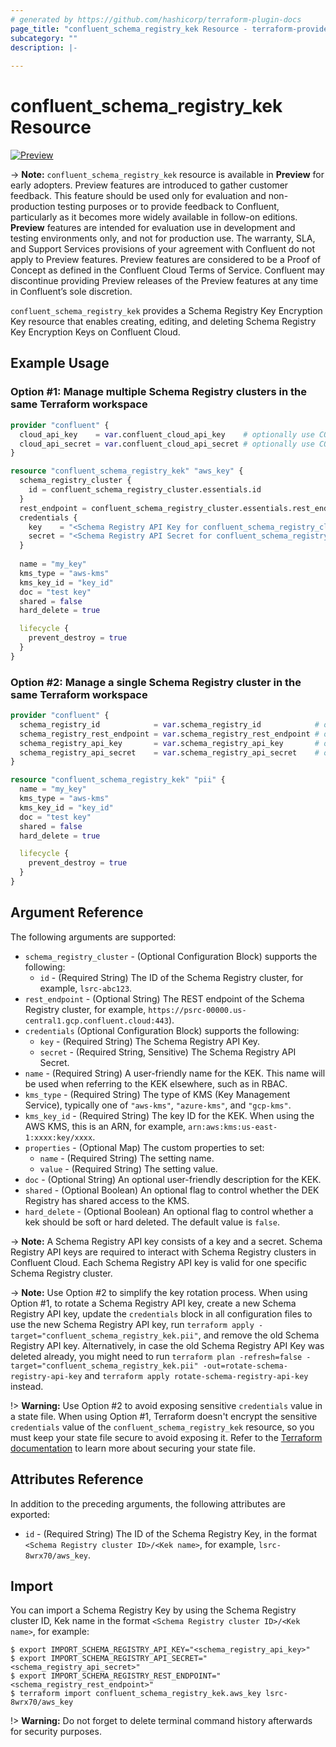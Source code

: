 ```yaml
---
# generated by https://github.com/hashicorp/terraform-plugin-docs
page_title: "confluent_schema_registry_kek Resource - terraform-provider-confluent"
subcategory: ""
description: |-
  
---
```


# confluent_schema_registry_kek Resource

[![Preview](https://img.shields.io/badge/Lifecycle%20Stage-Preview-%2300afba)](https://docs.confluent.io/cloud/current/api.html#section/Versioning/API-Lifecycle-Policy)

-> **Note:** `confluent_schema_registry_kek` resource is available in **Preview** for early adopters. Preview features are introduced to gather customer feedback. This feature should be used only for evaluation and non-production testing purposes or to provide feedback to Confluent, particularly as it becomes more widely available in follow-on editions.  
**Preview** features are intended for evaluation use in development and testing environments only, and not for production use. The warranty, SLA, and Support Services provisions of your agreement with Confluent do not apply to Preview features. Preview features are considered to be a Proof of Concept as defined in the Confluent Cloud Terms of Service. Confluent may discontinue providing Preview releases of the Preview features at any time in Confluent’s sole discretion.

`confluent_schema_registry_kek` provides a Schema Registry Key Encryption Key resource that enables creating, editing, and deleting  Schema Registry Key Encryption Keys on Confluent Cloud.

## Example Usage

### Option #1: Manage multiple Schema Registry clusters in the same Terraform workspace

```terraform
provider "confluent" {
  cloud_api_key    = var.confluent_cloud_api_key    # optionally use CONFLUENT_CLOUD_API_KEY env var
  cloud_api_secret = var.confluent_cloud_api_secret # optionally use CONFLUENT_CLOUD_API_SECRET env var
}

resource "confluent_schema_registry_kek" "aws_key" {
  schema_registry_cluster {
    id = confluent_schema_registry_cluster.essentials.id
  }
  rest_endpoint = confluent_schema_registry_cluster.essentials.rest_endpoint
  credentials {
    key    = "<Schema Registry API Key for confluent_schema_registry_cluster.essentials>"
    secret = "<Schema Registry API Secret for confluent_schema_registry_cluster.essentials>"
  }
  
  name = "my_key"
  kms_type = "aws-kms"
  kms_key_id = "key_id"
  doc = "test key"
  shared = false
  hard_delete = true

  lifecycle {
    prevent_destroy = true
  }
}
```

### Option #2: Manage a single Schema Registry cluster in the same Terraform workspace

```terraform
provider "confluent" {
  schema_registry_id            = var.schema_registry_id            # optionally use SCHEMA_REGISTRY_ID env var
  schema_registry_rest_endpoint = var.schema_registry_rest_endpoint # optionally use SCHEMA_REGISTRY_REST_ENDPOINT env var
  schema_registry_api_key       = var.schema_registry_api_key       # optionally use SCHEMA_REGISTRY_API_KEY env var
  schema_registry_api_secret    = var.schema_registry_api_secret    # optionally use SCHEMA_REGISTRY_API_SECRET env var
}

resource "confluent_schema_registry_kek" "pii" {
  name = "my_key"
  kms_type = "aws-kms"
  kms_key_id = "key_id"
  doc = "test key"
  shared = false
  hard_delete = true

  lifecycle {
    prevent_destroy = true
  }
}
```

<!-- schema generated by tfplugindocs -->
## Argument Reference

The following arguments are supported:

- `schema_registry_cluster` - (Optional Configuration Block) supports the following:
    - `id` - (Required String) The ID of the Schema Registry cluster, for example, `lsrc-abc123`.
- `rest_endpoint` - (Optional String) The REST endpoint of the Schema Registry cluster, for example, `https://psrc-00000.us-central1.gcp.confluent.cloud:443`).
- `credentials` (Optional Configuration Block) supports the following:
    - `key` - (Required String) The Schema Registry API Key.
    - `secret` - (Required String, Sensitive) The Schema Registry API Secret.
- `name` - (Required String) A user-friendly name for the KEK. This name will be used when referring to the KEK elsewhere, such as in RBAC.
- `kms_type` - (Required String) The type of KMS (Key Management Service), typically one of `"aws-kms"`, `"azure-kms"`, and `"gcp-kms"`.
- `kms_key_id` - (Required String) The key ID for the KEK. When using the AWS KMS, this is an ARN, for example, `arn:aws:kms:us-east-1:xxxx:key/xxxx`.
- `properties` - (Optional Map) The custom properties to set:
  - `name` - (Required String) The setting name.
  - `value` - (Required String) The setting value.
- `doc` - (Optional String) An optional user-friendly description for the KEK.
- `shared` - (Optional Boolean) An optional flag to control whether the DEK Registry has shared access to the KMS.
- `hard_delete` - (Optional Boolean) An optional flag to control whether a kek should be soft or hard deleted. The default value is `false`.

-> **Note:** A Schema Registry API key consists of a key and a secret. Schema Registry API keys are required to interact with Schema Registry clusters in Confluent Cloud. Each Schema Registry API key is valid for one specific Schema Registry cluster.

-> **Note:** Use Option #2 to simplify the key rotation process. When using Option #1, to rotate a Schema Registry API key, create a new Schema Registry API key, update the `credentials` block in all configuration files to use the new Schema Registry API key, run `terraform apply -target="confluent_schema_registry_kek.pii"`, and remove the old Schema Registry API key. Alternatively, in case the old Schema Registry API Key was deleted already, you might need to run `terraform plan -refresh=false -target="confluent_schema_registry_kek.pii" -out=rotate-schema-registry-api-key` and `terraform apply rotate-schema-registry-api-key` instead.

!> **Warning:** Use Option #2 to avoid exposing sensitive `credentials` value in a state file. When using Option #1, Terraform doesn't encrypt the sensitive `credentials` value of the `confluent_schema_registry_kek` resource, so you must keep your state file secure to avoid exposing it. Refer to the [Terraform documentation](https://www.terraform.io/docs/language/state/sensitive-data.html) to learn more about securing your state file.

## Attributes Reference

In addition to the preceding arguments, the following attributes are exported:

- `id` - (Required String) The ID of the Schema Registry Key, in the format `<Schema Registry cluster ID>/<Kek name>`, for example, `lsrc-8wrx70/aws_key`.

## Import

You can import a Schema Registry Key by using the Schema Registry cluster ID, Kek name in the format `<Schema Registry cluster ID>/<Kek name>`, for example:

```shell
$ export IMPORT_SCHEMA_REGISTRY_API_KEY="<schema_registry_api_key>"
$ export IMPORT_SCHEMA_REGISTRY_API_SECRET="<schema_registry_api_secret>"
$ export IMPORT_SCHEMA_REGISTRY_REST_ENDPOINT="<schema_registry_rest_endpoint>"
$ terraform import confluent_schema_registry_kek.aws_key lsrc-8wrx70/aws_key
```

!> **Warning:** Do not forget to delete terminal command history afterwards for security purposes.
